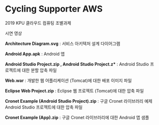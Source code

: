 <H1>Cycling Supporter AWS</H1>
<body><p>
2019 KPU 클라우드 컴퓨팅 조별과제
<p><a name="https://youtu.be/G39ZnHDm7jI" target="_blank" title="시연 영상">시연 영상</a>
<p><b>Architecture Diagram.svg</b> : 서비스 아키텍처 설계 다이어그램
<p><b>Android App.apk</b> : Android 앱
<p><b>Android Studio Project.zip , Android Studio Project.z*</b> : Android Studio 프로젝트에 대한 분할 압축 파일
<p><b>Web.war</b> : 개발한 웹 어플리케이션 (Tomcat)에 대한 배포 이미지 파일
<p><b>Eclipse Web Project.zip</b> : Eclipse 웹 프로젝트 (Tomcat)에 대한 압축 파일
<p><b>Cronet Example (Android Studio Project).zip</b> : 구글 Cronet 라이브러리 예제 Android Studio 프로젝트에 대한 압축 파일
<p><b>Cronet Example (App).zip</b> : 구글 Cronet 라이브러리에 대한 Android 앱 샘플
</body>
